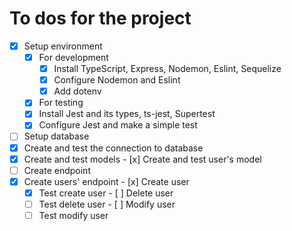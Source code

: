 # To dos for the project

- [x] Setup environment
  - [x] For development
    - [x] Install TypeScript, Express, Nodemon, Eslint, Sequelize
    - [x]  Configure Nodemon and Eslint
    - [x]  Add dotenv
  - [x]  For testing
    - [x]  Install Jest and its types, ts-jest, Supertest
    - [x]  Configure Jest and make a simple test
- [ ]  Setup database
  - [x]  Create and test the connection to database
  - [x]  Create and test models
    - [x]  Create and test user's model
- [ ]  Create endpoint
  - [x]  Create users' endpoint
    - [x]  Create user
      - [x]  Test create user
    - [ ]  Delete user
      - [ ]  Test delete user
    - [ ]  Modify user
      - [ ]  Test modify user
